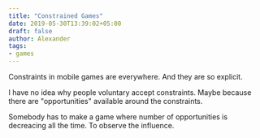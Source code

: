 ```yaml
---
title: "Constrained Games"
date: 2019-05-30T13:39:02+05:00
draft: false
author: Alexander
tags:
- games
---
```


Constraints in mobile games are everywhere.
And they are so explicit.

I have no idea why people voluntary accept constraints.
Maybe because there are "opportunities" available around the constraints.

Somebody has to make a game where number of opportunities is decreacing all the time.
To observe the influence.
